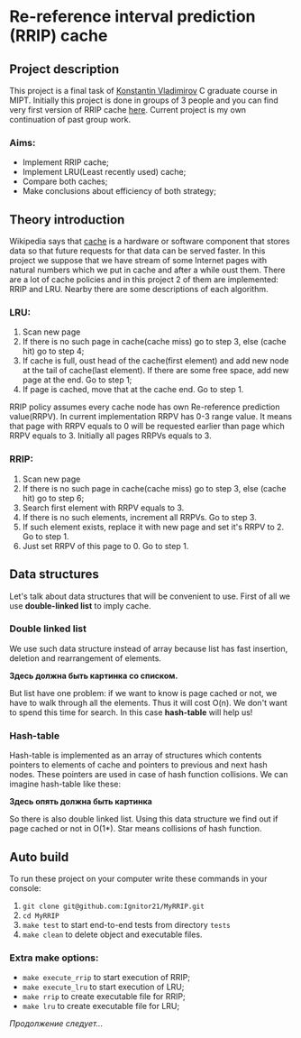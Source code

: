 # __Re-reference interval prediction (RRIP) cache__

## __Project description__
This project is a final task of [Konstantin Vladimirov](https://github.com/tilir) C graduate course in MIPT. Initially this project is done in groups of 3 people and you can find very first version of RRIP cache [here](https://github.com/Ignitor21/RRIP-cache). Current project is my own continuation of past group work.

### __Aims__:
* Implement RRIP cache;
* Implement LRU(Least recently used) cache;
* Compare both caches;
* Make conclusions about efficiency of both strategy;

## __Theory introduction__
Wikipedia says that [cache](https://en.wikipedia.org/wiki/Cache_(computing)) is a hardware or software component that stores data so that future requests for that data can be served faster. In this project we suppose that we have stream of some Internet pages with natural numbers which we put in cache and after a while oust them. There are a lot of cache policies and in this project 2 of them  are implemented: RRIP and LRU. Nearby there are some descriptions of each algorithm.

### __LRU:__
1. Scan new page
2. If there is no such page in cache(cache miss) go to step 3, else (cache hit) go to step 4;
3. If cache is full, oust head of the cache(first element) and add new node at the tail of cache(last element). If there are some free space, add new page at the end. Go to step 1;
4. If page is cached, move that at the cache end. Go to step 1.

RRIP policy assumes every cache node has own Re-reference prediction value(RRPV). In current implementation RRPV has 0-3 range value. It means that page with RRPV equals to 0 will be requested earlier than page which RRPV equals to 3. Initially all pages RRPVs equals to 3.

### __RRIP__:
1. Scan new page
2. If there is no such page in cache(cache miss) go to step 3, else (cache hit) go to step 6;
3. Search first element with RRPV equals to 3.
4. If there is no such elements, increment all RRPVs. Go to step 3.
5. If such element exists, replace it with new page and set it's RRPV to 2. Go to step 1.
6. Just set RRPV of this page to 0. Go to step 1.

## __Data structures__
Let's talk about data structures that will be convenient to use. First of all we use __double-linked list__ to imply cache.

### __Double linked list__
We use such data structure instead of array because list has fast insertion, deletion and rearrangement of elements.

__Здесь должна быть картинка со списком.__

But list have one problem: if we want to know is page cached or not, we have to walk through all the elements. Thus it will cost O(n). We don't want to spend this time for search. In this case __hash-table__ will help us!  

### __Hash-table__

Hash-table is implemented as an array of structures which contents pointers to elements of cache and pointers to previous and next hash nodes. These pointers are used in case of hash function collisions. We can imagine hash-table like these:

__Здесь опять должна быть картинка__

So there is also double linked list. Using this data structure we find out if page cached or not in O(1*). Star means collisions of hash function.

## __Auto build__
To run these project on your computer write these commands in your console: 

1. `git clone git@github.com:Ignitor21/MyRRIP.git`
2. `cd MyRRIP`
3. `make test` to start end-to-end tests from directory `tests`
4. `make clean` to delete object and executable files.
   
### Extra make options:
* `make execute_rrip` to start execution of RRIP;
* `make execute_lru` to start execution of LRU;
* `make rrip` to create executable file for RRIP;
* `make lru` to create executable file for LRU;

_Продолжение следует..._
